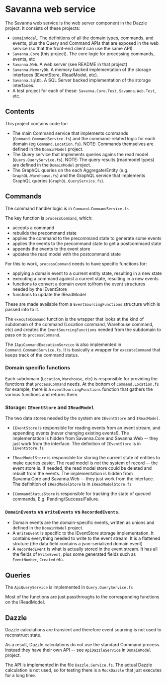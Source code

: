 ﻿# Savanna web service

The Savanna web service is the web server component in the Dazzle project.
It consists of these projects:

* `DomainModel`. The definitions of all the domain types, commands, and events,
  plus the Query and Command APIs that are exposed in the web service (so that the
  front-end client can use the same API)
* `Savanna.Core` (this project). The core logic for processing commands, events, etc
* `Savanna.Web`. A web server (see README in that project)
* `Savanna.MemoryDb`. A memory backed implementation of the storage interfaces (IEventStore, IReadModel, etc).
* `Savanna.SqlDb`. A SQL Server backed implementation of the storage interfaces.
* A test project for each of these: `Savanna.Core.Test`, `Savanna.Web.Test`, etc.

## Contents

This project contains code for:

* The main Command service that implements commands (`Command.CommandService.fs`)
  and the command-related logic for each domain (eg `Command.Location.fs`).
  NOTE: Commands themselves are defined in the `DomainModel` project.
* The Query service that implements queries agains the read model (`Query.QueryService.fs`).
  NOTE: The query results (readmodel types) are defined in the `DomainModel` project.
* The GraphQL queries on the each Aggregate/Entity (e.g. `GraphQL.Warehouse.fs`) 
  and the GraphQL service that implements GraphQL queries (`GraphQL.QueryService.fs`).

## Commands

The command handler logic is in `Command.CommandService.fs`

The key function is `processCommand`, which:

* accepts a command
* rebuilds the precommand state
* applies the command to the precommand state to generate some events
* applies the events to the precommand state to get a postcommand state
* appends the events to the event store
* updates the read model with the postcommand state

For this to work, `processCommand` needs to have specific functions for:

* applying a domain event to a current entity state, resulting in a new state
* executing a command against a current state, resulting in a new events
* functions to convert a domain event to/from the event structures needed by the IEventStore
* functions to update the IReadModel

These are made available from a `EventSourcingFunctions` structure which is passed into to it.

The `executeCommand` function is the wrapper that looks at the kind of subdomain of the command
(Location command, Warehouse command, etc) and creates the `EventSourcingFunctions` needed from
the subdomain to pass on to `processCommand`.

The `IApiCommandExecutionService` is also implemented in `Command.CommandService.fs`.
It is basically a wrapper for `executeCommand` that keeps track of the command status.

### Domain specific functions

Each subdomain (`Location`, `Warehouse`, etc) is responsible for providing the functions
that `processCommand` needs. At the bottom of `Command.Location.fs` for example, there is a 
`eventSourcingFunctions` function that gathers the various functions and returns them.

### Storage: `IEventStore` and `IReadModel`

The two data stores needed by the system are `IEventStore` and `IReadModel`.

* `IEventStore` is responsible for reading events from an event stream, and
  appending events (never changing existing events!). 
  The implementation is hidden from Savanna.Core and Savanna.Web -- they just work from the interface.
  The definition of `IEventStore` is in `IEventStore.fs` 

* `IReadModelStore` is responsible for storing the current state of entities
  to make queries easier. The read model is *not* the system of record -- the event store is.
  If needed, the read model store could be deleted and rebuilt from the events.
  The implementation is hidden from Savanna.Core and Savanna.Web -- they just work from the interface.
  The definition of `IReadModelStore` is in `IReadModelStore.fs` 

* `ICommandStatusStore` is responsible for tracking the state of queued commands, E.g. Pending/Success/Failure.

### `DomainEvents` vs `WriteEvents` vs `RecordedEvents`.

* Domain events are the domain-specific events, written as unions and defined in the 
  `DomainModel` project.
* A `WriteEvent` is specific to the IEventStore storage implementation.
  It contains everything needed to write to the event stream.
  It is a flattened struture (the data field contains a json-serialized domain event)
* A `RecordedEvent` is what is actually stored in the event stream.
  It has all the fields of `WriteEvent`, plus some generated fields such as `EventNumber`, `Created` etc.

## Queries

The `ApiQueryService` is implemented in `Query.QueryService.fs`

Most of the functions are just passthroughs to the corresponding functions on the IReadModel.

## Dazzle

Dazzle calculations are transient and therefore event sourcing is not used to reconstruct state.

As a result, Dazzle calculations do not use the standard Command process.
Instead they have their own API -- see `ApiDazzleService` in `DomainModel` project.

The API is implemented in the file `Dazzle.Service.fs`. 
The actual Dazzle calculation is not used, so for testing there is a `MockDazzle` that just executes for a long time.



